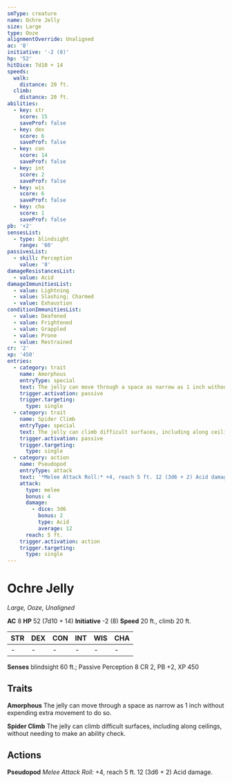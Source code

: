 ```yaml
---
smType: creature
name: Ochre Jelly
size: Large
type: Ooze
alignmentOverride: Unaligned
ac: '8'
initiative: '-2 (8)'
hp: '52'
hitDice: 7d10 + 14
speeds:
  walk:
    distance: 20 ft.
  climb:
    distance: 20 ft.
abilities:
  - key: str
    score: 15
    saveProf: false
  - key: dex
    score: 6
    saveProf: false
  - key: con
    score: 14
    saveProf: false
  - key: int
    score: 2
    saveProf: false
  - key: wis
    score: 6
    saveProf: false
  - key: cha
    score: 1
    saveProf: false
pb: '+2'
sensesList:
  - type: blindsight
    range: '60'
passivesList:
  - skill: Perception
    value: '8'
damageResistancesList:
  - value: Acid
damageImmunitiesList:
  - value: Lightning
  - value: Slashing; Charmed
  - value: Exhaustion
conditionImmunitiesList:
  - value: Deafened
  - value: Frightened
  - value: Grappled
  - value: Prone
  - value: Restrained
cr: '2'
xp: '450'
entries:
  - category: trait
    name: Amorphous
    entryType: special
    text: The jelly can move through a space as narrow as 1 inch without expending extra movement to do so.
    trigger.activation: passive
    trigger.targeting:
      type: single
  - category: trait
    name: Spider Climb
    entryType: special
    text: The jelly can climb difficult surfaces, including along ceilings, without needing to make an ability check.
    trigger.activation: passive
    trigger.targeting:
      type: single
  - category: action
    name: Pseudopod
    entryType: attack
    text: '*Melee Attack Roll:* +4, reach 5 ft. 12 (3d6 + 2) Acid damage.'
    attack:
      type: melee
      bonus: 4
      damage:
        - dice: 3d6
          bonus: 2
          type: Acid
          average: 12
      reach: 5 ft.
    trigger.activation: action
    trigger.targeting:
      type: single
---
```


# Ochre Jelly
*Large, Ooze, Unaligned*

**AC** 8
**HP** 52 (7d10 + 14)
**Initiative** -2 (8)
**Speed** 20 ft., climb 20 ft.

| STR | DEX | CON | INT | WIS | CHA |
| --- | --- | --- | --- | --- | --- |
| - | - | - | - | - | - |

**Senses** blindsight 60 ft.; Passive Perception 8
CR 2, PB +2, XP 450

## Traits

**Amorphous**
The jelly can move through a space as narrow as 1 inch without expending extra movement to do so.

**Spider Climb**
The jelly can climb difficult surfaces, including along ceilings, without needing to make an ability check.

## Actions

**Pseudopod**
*Melee Attack Roll:* +4, reach 5 ft. 12 (3d6 + 2) Acid damage.

